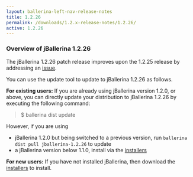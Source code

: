 ```yaml
---
layout: ballerina-left-nav-release-notes
title: 1.2.26
permalink: /downloads/1.2.x-release-notes/1.2.26/
active: 1.2.26
---
```


### Overview of jBallerina 1.2.26

The jBallerina 1.2.26 patch release improves upon the 1.2.25 release by addressing an [issue](https://github.com/ballerina-platform/ballerina-lang/issues/35360).

You can use the update tool to update to jBallerina 1.2.26 as follows.

**For existing users:**
If you are already using jBallerina version 1.2.0, or above, you can directly update your distribution to jBallerina 1.2.26 by executing the following command:

> $ ballerina dist update

However, if you are using

- jBallerina 1.2.0 but being switched to a previous version, run `ballerina dist pull jballerina-1.2.26` to update
- a jBallerina version below 1.1.0, install via the [installers](https://ballerina.io/downloads/)

**For new users:**
If you have not installed jBallerina, then download the [installers](https://ballerina.io/downloads/) to install.

<style>.cGitButtonContainer, .cBallerinaTocContainer {display:none;}</style>



